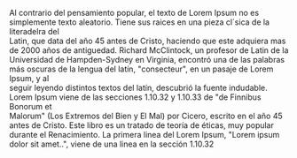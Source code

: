 Al contrario del pensamiento popular, el texto de Lorem Ipsum no es simplemente texto aleatorio. Tiene sus raices en una pieza cl´sica de la literadelra del  
Latin, que data del año 45 antes de Cristo, haciendo que este adquiera mas de 2000 años de antiguedad. Richard McClintock, un profesor de Latin de la  
Universidad de Hampden-Sydney en Virginia, encontró una de las palabras más oscuras de la lengua del latín, "consecteur", en un pasaje de Lorem Ipsum, y al  
seguir leyendo distintos textos del latín, descubrió la fuente indudable. Lorem Ipsum viene de las secciones 1.10.32 y 1.10.33 de "de Finnibus Bonorum et  
Malorum" (Los Extremos del Bien y El Mal) por Cicero, escrito en el año 45 antes de Cristo. Este libro es un tratado de teoría de éticas, muy popular durante el 
Renacimiento. La primera linea del Lorem Ipsum, "Lorem ipsum dolor sit amet..", viene de una linea en la sección 1.10.32
